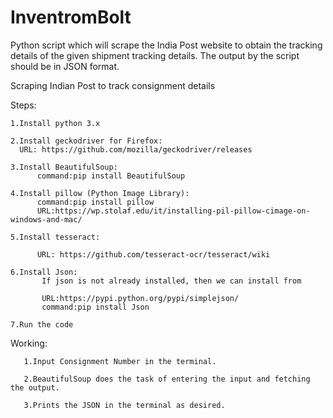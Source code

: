 # InventromBolt
 Python script which will scrape the India Post website to obtain the tracking details of the given shipment tracking details. The output by the script should be in JSON format.

Scraping Indian Post to track consignment details

Steps:

    1.Install python 3.x

    2.Install geckodriver for Firefox:
      URL: https://github.com/mozilla/geckodriver/releases
      
    3.Install BeautifulSoup:
          command:pip install BeautifulSoup
   
    4.Install pillow (Python Image Library):
          command:pip install pillow
          URL:https://wp.stolaf.edu/it/installing-pil-pillow-cimage-on-windows-and-mac/
         
    5.Install tesseract:
    
          URL: https://github.com/tesseract-ocr/tesseract/wiki
    
    6.Install Json:
           If json is not already installed, then we can install from
           
           URL:https://pypi.python.org/pypi/simplejson/
           command:pip install Json
          
    7.Run the code
       
 Working:
       
       1.Input Consignment Number in the terminal.
   
       2.BeautifulSoup does the task of entering the input and fetching the output.
       
       3.Prints the JSON in the terminal as desired.
